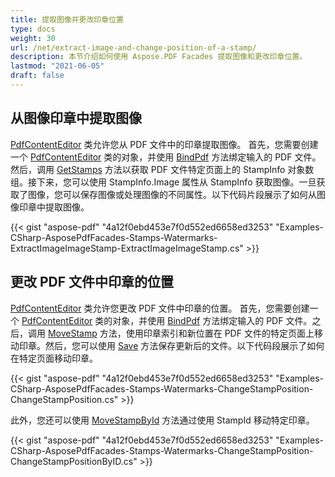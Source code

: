 ```yaml
---
title: 提取图像并更改印章位置
type: docs
weight: 30
url: /net/extract-image-and-change-position-of-a-stamp/
description: 本节介绍如何使用 Aspose.PDF Facades 提取图像和更改印章位置。
lastmod: "2021-06-05"
draft: false
---
```


## 从图像印章中提取图像

[PdfContentEditor](https://reference.aspose.com/pdf/net/aspose.pdf.facades/pdfcontenteditor) 类允许您从 PDF 文件中的印章提取图像。 首先，您需要创建一个 [PdfContentEditor](https://reference.aspose.com/pdf/net/aspose.pdf.facades/pdfcontenteditor) 类的对象，并使用 [BindPdf](https://reference.aspose.com/pdf/net/aspose.pdf.facades.facade/bindpdf/methods/3) 方法绑定输入的 PDF 文件。然后，调用 [GetStamps](https://reference.aspose.com/pdf/net/aspose.pdf.facades/pdfcontenteditor/methods/getstamps) 方法以获取 PDF 文件特定页面上的 StampInfo 对象数组。接下来，您可以使用 StampInfo.Image 属性从 StampInfo 获取图像。一旦获取了图像，您可以保存图像或处理图像的不同属性。以下代码片段展示了如何从图像印章中提取图像。

{{< gist "aspose-pdf" "4a12f0ebd453e7f0d552ed6658ed3253" "Examples-CSharp-AsposePdfFacades-Stamps-Watermarks-ExtractImageImageStamp-ExtractImageImageStamp.cs" >}}

## 更改 PDF 文件中印章的位置

[PdfContentEditor](https://reference.aspose.com/pdf/net/aspose.pdf.facades/pdfcontenteditor) 类允许您更改 PDF 文件中印章的位置。 首先，您需要创建一个 [PdfContentEditor](https://reference.aspose.com/pdf/net/aspose.pdf.facades/pdfcontenteditor) 类的对象，并使用 [BindPdf](https://reference.aspose.com/pdf/net/aspose.pdf.facades.facade/bindpdf/methods/3) 方法绑定输入的 PDF 文件。之后，调用 [MoveStamp](https://reference.aspose.com/pdf/net/aspose.pdf.facades/pdfcontenteditor/methods/movestamp) 方法，使用印章索引和新位置在 PDF 文件的特定页面上移动印章。然后，您可以使用 [Save](https://reference.aspose.com/pdf/net/aspose.pdf/document/methods/save) 方法保存更新后的文件。以下代码段展示了如何在特定页面移动印章。

{{< gist "aspose-pdf" "4a12f0ebd453e7f0d552ed6658ed3253" "Examples-CSharp-AsposePdfFacades-Stamps-Watermarks-ChangeStampPosition-ChangeStampPosition.cs" >}}

此外，您还可以使用 [MoveStampById](https://reference.aspose.com/pdf/net/aspose.pdf.facades/pdfcontenteditor/methods/movestampbyid) 方法通过使用 StampId 移动特定印章。

{{< gist "aspose-pdf" "4a12f0ebd453e7f0d552ed6658ed3253" "Examples-CSharp-AsposePdfFacades-Stamps-Watermarks-ChangeStampPosition-ChangeStampPositionByID.cs" >}}